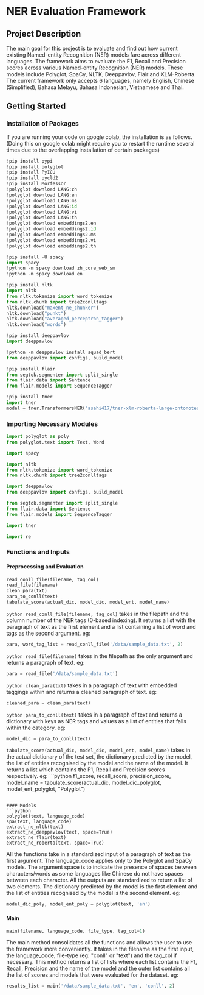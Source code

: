 # NER Evaluation Framework

## Project Description

The main goal for this project is to evaluate and find out how current existing Named-entity Recognition (NER) models fare across different languages. The framework aims to evaluate the F1, Recall and Precision scores across various Named-entity Recognition (NER) models. These models include Polyglot, SpaCy, NLTK, Deeppavlov, Flair and XLM-Roberta. The current framework only accepts 6 languages, namely English, Chinese (Simplified), Bahasa Melayu, Bahasa Indonesian, Vietnamese and Thai.

## Getting Started

### Installation of Packages
If you are running your code on google colab, the installation is as follows.
(Doing this on google colab might require you to restart the runtime several times due to the overlapping installation of certain packages)
```python
!pip install pypi
!pip install polyglot
!pip install PyICU
!pip install pycld2
!pip install Morfessor
!polyglot download LANG:zh
!polyglot download LANG:en
!polyglot download LANG:ms
!polyglot download LANG:id
!polyglot download LANG:vi
!polyglot download LANG:th
!polyglot download embeddings2.en
!polyglot download embeddings2.id
!polyglot download embeddings2.ms
!polyglot download embeddings2.vi
!polyglot download embeddings2.th

!pip install -U spacy
import spacy
!python -m spacy download zh_core_web_sm
!python -m spacy download en

!pip install nltk
import nltk
from nltk.tokenize import word_tokenize
from nltk.chunk import tree2conlltags
nltk.download("maxent_ne_chunker")
nltk.download("punkt")
nltk.download("averaged_perceptron_tagger")
nltk.download("words")

!pip install deeppavlov
import deeppavlov

!python -m deeppavlov install squad_bert
from deeppavlov import configs, build_model

!pip install flair
from segtok.segmenter import split_single
from flair.data import Sentence
from flair.models import SequenceTagger

!pip install tner
import tner
model = tner.TransformersNER("asahi417/tner-xlm-roberta-large-ontonotes5")
```

### Importing Necessary Modules

```python
import polyglot as poly
from polyglot.text import Text, Word

import spacy

import nltk
from nltk.tokenize import word_tokenize
from nltk.chunk import tree2conlltags

import deeppavlov
from deeppavlov import configs, build_model

from segtok.segmenter import split_single
from flair.data import Sentence
from flair.models import SequenceTagger

import tner

import re
```
### Functions and Inputs

#### Preprocessing and Evaluation
```python
read_conll_file(filename, tag_col)
read_file(filename)
clean_para(txt)
para_to_conll(text)
tabulate_score(actual_dic, model_dic, model_ent, model_name)
```

```python read_conll_file(filename, tag_col)``` takes in the filepath and the column number of the NER tags (0-based indexing). It returns a list with the paragraph of text as the first element and a list containing a list of word and tags as the second argument. eg: 
```python 
para, word_tag_list = read_conll_file('/data/sample_data.txt', 2)
```

```python read_file(filename)``` takes in the filepath as the only argument and returns a paragraph of text. eg: 
```python 
para = read_file('/data/sample_data.txt')
```

```python clean_para(txt)``` takes in a paragraph of text with embedded taggings within and returns a cleaned paragraph of text. eg: 
```python 
cleaned_para = clean_para(text)
```

```python para_to_conll(text)``` takes in a paragraph of text and returns a dictionary with keys as NER tags and values as a list of entities that falls within the category. eg: 
```python 
model_dic = para_to_conll(text)
 ```

```tabulate_score(actual_dic, model_dic, model_ent, model_name)``` takes in the actual dictionary of the test set, the dictionary predicted by the model, the list of entities recognised by the model and the name of the model. It returns a list which contains the F1, Recall and Precision scores respectively. eg: ```python 
f1_score, recall_score, precision_score, model_name = tabulate_score(actual_dic, model_dic_polyglot, model_ent_polyglot, "Polyglot")
```

#### Models
```python
polyglot(text, language_code)
spa(text, language_code)
extract_ne_nltk(text)
extract_ne_deeppavlov(text, space=True)
extract_ne_flair(text)
extract_ne_roberta(text, space=True)
```

All the functions take in a standardized input of a paragraph of text as the first argument. The language_code applies only to the Polyglot and SpaCy models. The argument space is to indicate the presence of spaces between characters/words as some languages like Chinese do not have spaces between each character. All the outputs are standardized to return a list of two elements. The dictionary predicted by the model is the first element and the list of entities recognised by the model is the second element. eg: 
```python 
model_dic_poly, model_ent_poly = polyglot(text, 'en')
```

#### Main
```python
main(filename, language_code, file_type, tag_col=1)
```

The main method consolidates all the functions and allows the user to use the framework more conveniently. It takes in the filename as the first input, the language_code, file-type (eg: "conll" or "text") and the tag_col if necessary. This method returns a list of lists where each list contains the F1, Recall, Precision and the name of the model and the outer list contains all the list of scores and models that were evaluated for the dataset. eg: 
```python 
results_list = main('/data/sample_data.txt', 'en', 'conll', 2)
```
